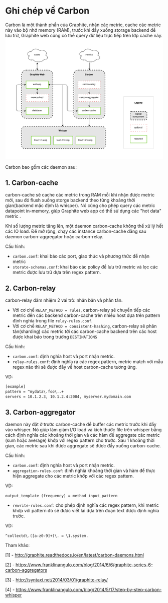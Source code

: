 # Ghi chép về Carbon
Carbon là một thành phần của Graphite, nhận các metric, cache các metric này vào bộ nhớ memory (RAM), trước khi đẩy xuống storage backend để lưu trữ, Graphite web cũng có thể query dữ liệu trực tiếp trên lớp cache này.
![Mo hinh](../images/carbon/overview.png)

Carbon bao gồm các daemon sau:
 
## 1. Carbon-cache
carbon-cache sẽ cache các metric trong RAM mỗi khi nhận được metric mới, sau đó flush xuống storge backend theo từng khoảng thời gian(backend mặc định là whisper). Nó cũng cho phép query các metric datapoint in-memory, giúp Graphite web app có thể sử dụng các "hot data" metric .

Khi số lượng metric tăng lên, một daemon carbon-cache không thể xử lý hết các IO load. Để mở rộng, chạy các instance carbon-cache đằng sau daemon carbon-aggregator hoặc carbon-relay.

Cấu hình:

 - `carbon.conf`: khai báo các port, giao thức và phương thức để nhận metric
 - `storate-schemas.conf`: khai báo các policy để lưu trữ metric và lọc các metric được lưu trữ dựa trên regex pattern.

## 2. Carbon-relay
carbon-relay đảm nhiệm 2 vai trò: nhân bản và phân tán.
- Với cơ chế `RELAY_METHOD = rules`, carbon-relay sẽ chuyển tiếp các metric đến các backend carbon-cache trên nhiều host dựa trên pattern định nghĩa trong file `relay-rules.conf`.
- Với cơ chế `RELAY_METHOD = consistent-hashing`, carbon-relay sẽ phân tán(sharding) các metric tới các carbon-cache backend trên các host được khai báo trong trường `DESTINATIONS`

Cấu hình:

 - `carbon.conf`: định nghĩa host và port nhận metric.
 - `relay-rules.conf`: định nghĩa ra các regex pattern, metric match với mẫu regex nào thì sẽ được đẩy về host carbon-cache tương ứng.

 VD:
 ```
 [example]
 pattern = ^mydata\.foo\..+
 servers = 10.1.2.3, 10.1.2.4:2004, myserver.mydomain.com
 ```

## 3. Carbon-aggregator
daemon này đặt ở trước carbon-cache để buffer các metric trước khi đẩy vào whisper. Nó giúp làm giảm I/O load và kích thước file trên whisper bằng cách định nghĩa các khoảng thời gian và các hàm để aggregate các metric (sum hoặc average) khớp với regex pattern cho trước. Sau 1 khoảng thời gian, các metric sau khi được aggregate sẽ được đẩy xuống carbon-cache.

Cấu hình:

 - `carbon.conf`: định nghĩa host và port nhận metric.
 - `aggregation-rules.conf`: định nghĩa khoảng thời gian và hàm để thực hiện aggregate cho các metric khớp với các regex pattern.

 VD: 

 `output_template (frequency) = method input_pattern`

 - `rewrite-rules.conf`: cho phép định nghĩa các regex pattern, khi metric khớp với pattern đó sẽ được viết lại dựa trên đoạn text được định nghĩa trước.

 VD: 

 `^collectd\.([a-z0-9]+)\. = \1.system.`

Tham khảo:

[1] - http://graphite.readthedocs.io/en/latest/carbon-daemons.html

[2] - https://www.franklinangulo.com/blog/2014/6/6/graphite-series-6-carbon-aggregators

[3] - http://syntaxi.net/2014/03/01/graphite-relay/

[4] - https://www.franklinangulo.com/blog/2014/5/17/step-by-step-carbon-whisper
